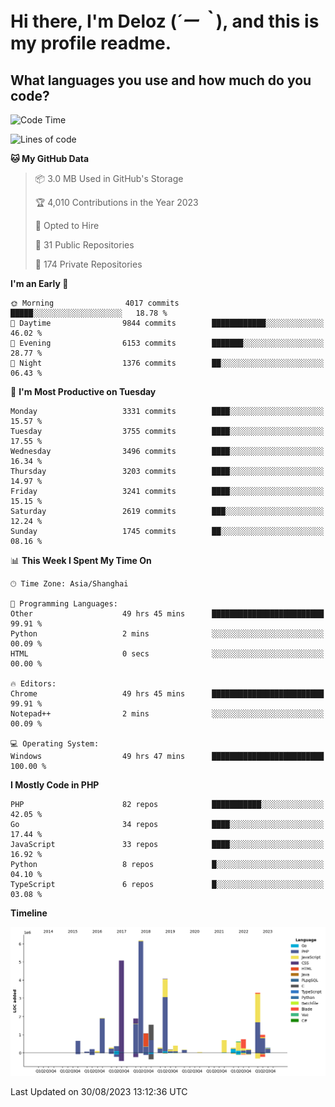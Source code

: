 # **Hi there, I'm Deloz (*´ー｀*), and this is my profile readme.**

## **What languages you use and how much do you code?**

<!--START_SECTION:waka-->
![Code Time](http://img.shields.io/badge/Code%20Time-2%2C262%20hrs%209%20mins-blue)

![Lines of code](https://img.shields.io/badge/From%20Hello%20World%20I%27ve%20Written-31.5%20million%20lines%20of%20code-blue)

**🐱 My GitHub Data** 

> 📦 3.0 MB Used in GitHub's Storage 
 > 
> 🏆 4,010 Contributions in the Year 2023
 > 
> 💼 Opted to Hire
 > 
> 📜 31 Public Repositories 
 > 
> 🔑 174 Private Repositories 
 > 
**I'm an Early 🐤** 

```text
🌞 Morning                4017 commits        █████░░░░░░░░░░░░░░░░░░░░   18.78 % 
🌆 Daytime                9844 commits        ████████████░░░░░░░░░░░░░   46.02 % 
🌃 Evening                6153 commits        ███████░░░░░░░░░░░░░░░░░░   28.77 % 
🌙 Night                  1376 commits        ██░░░░░░░░░░░░░░░░░░░░░░░   06.43 % 
```
📅 **I'm Most Productive on Tuesday** 

```text
Monday                   3331 commits        ████░░░░░░░░░░░░░░░░░░░░░   15.57 % 
Tuesday                  3755 commits        ████░░░░░░░░░░░░░░░░░░░░░   17.55 % 
Wednesday                3496 commits        ████░░░░░░░░░░░░░░░░░░░░░   16.34 % 
Thursday                 3203 commits        ████░░░░░░░░░░░░░░░░░░░░░   14.97 % 
Friday                   3241 commits        ████░░░░░░░░░░░░░░░░░░░░░   15.15 % 
Saturday                 2619 commits        ███░░░░░░░░░░░░░░░░░░░░░░   12.24 % 
Sunday                   1745 commits        ██░░░░░░░░░░░░░░░░░░░░░░░   08.16 % 
```


📊 **This Week I Spent My Time On** 

```text
🕑︎ Time Zone: Asia/Shanghai

💬 Programming Languages: 
Other                    49 hrs 45 mins      █████████████████████████   99.91 % 
Python                   2 mins              ░░░░░░░░░░░░░░░░░░░░░░░░░   00.09 % 
HTML                     0 secs              ░░░░░░░░░░░░░░░░░░░░░░░░░   00.00 % 

🔥 Editors: 
Chrome                   49 hrs 45 mins      █████████████████████████   99.91 % 
Notepad++                2 mins              ░░░░░░░░░░░░░░░░░░░░░░░░░   00.09 % 

💻 Operating System: 
Windows                  49 hrs 47 mins      █████████████████████████   100.00 % 
```

**I Mostly Code in PHP** 

```text
PHP                      82 repos            ███████████░░░░░░░░░░░░░░   42.05 % 
Go                       34 repos            ████░░░░░░░░░░░░░░░░░░░░░   17.44 % 
JavaScript               33 repos            ████░░░░░░░░░░░░░░░░░░░░░   16.92 % 
Python                   8 repos             █░░░░░░░░░░░░░░░░░░░░░░░░   04.10 % 
TypeScript               6 repos             █░░░░░░░░░░░░░░░░░░░░░░░░   03.08 % 
```



**Timeline**

![Lines of Code chart](https://raw.githubusercontent.com/deloz/deloz/main/assets/bar_graph.png)


 Last Updated on 30/08/2023 13:12:36 UTC
<!--END_SECTION:waka-->
